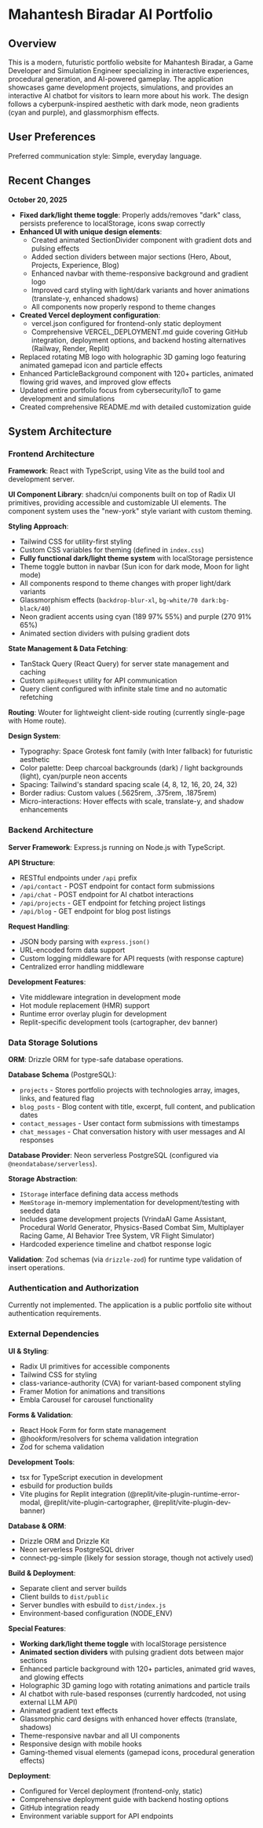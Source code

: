 # Mahantesh Biradar AI Portfolio

## Overview

This is a modern, futuristic portfolio website for Mahantesh Biradar, a Game Developer and Simulation Engineer specializing in interactive experiences, procedural generation, and AI-powered gameplay. The application showcases game development projects, simulations, and provides an interactive AI chatbot for visitors to learn more about his work. The design follows a cyberpunk-inspired aesthetic with dark mode, neon gradients (cyan and purple), and glassmorphism effects.

## User Preferences

Preferred communication style: Simple, everyday language.

## Recent Changes

**October 20, 2025**
- **Fixed dark/light theme toggle**: Properly adds/removes "dark" class, persists preference to localStorage, icons swap correctly
- **Enhanced UI with unique design elements**:
  - Created animated SectionDivider component with gradient dots and pulsing effects
  - Added section dividers between major sections (Hero, About, Projects, Experience, Blog)
  - Enhanced navbar with theme-responsive background and gradient logo
  - Improved card styling with light/dark variants and hover animations (translate-y, enhanced shadows)
  - All components now properly respond to theme changes
- **Created Vercel deployment configuration**:
  - vercel.json configured for frontend-only static deployment
  - Comprehensive VERCEL_DEPLOYMENT.md guide covering GitHub integration, deployment options, and backend hosting alternatives (Railway, Render, Replit)
- Replaced rotating MB logo with holographic 3D gaming logo featuring animated gamepad icon and particle effects
- Enhanced ParticleBackground component with 120+ particles, animated flowing grid waves, and improved glow effects
- Updated entire portfolio focus from cybersecurity/IoT to game development and simulations
- Created comprehensive README.md with detailed customization guide

## System Architecture

### Frontend Architecture

**Framework**: React with TypeScript, using Vite as the build tool and development server.

**UI Component Library**: shadcn/ui components built on top of Radix UI primitives, providing accessible and customizable UI elements. The component system uses the "new-york" style variant with custom theming.

**Styling Approach**: 
- Tailwind CSS for utility-first styling
- Custom CSS variables for theming (defined in `index.css`)
- **Fully functional dark/light theme system** with localStorage persistence
- Theme toggle button in navbar (Sun icon for dark mode, Moon for light mode)
- All components respond to theme changes with proper light/dark variants
- Glassmorphism effects (`backdrop-blur-xl`, `bg-white/70 dark:bg-black/40`)
- Neon gradient accents using cyan (189 97% 55%) and purple (270 91% 65%)
- Animated section dividers with pulsing gradient dots

**State Management & Data Fetching**:
- TanStack Query (React Query) for server state management and caching
- Custom `apiRequest` utility for API communication
- Query client configured with infinite stale time and no automatic refetching

**Routing**: Wouter for lightweight client-side routing (currently single-page with Home route).

**Design System**:
- Typography: Space Grotesk font family (with Inter fallback) for futuristic aesthetic
- Color palette: Deep charcoal backgrounds (dark) / light backgrounds (light), cyan/purple neon accents
- Spacing: Tailwind's standard spacing scale (4, 8, 12, 16, 20, 24, 32)
- Border radius: Custom values (.5625rem, .375rem, .1875rem)
- Micro-interactions: Hover effects with scale, translate-y, and shadow enhancements

### Backend Architecture

**Server Framework**: Express.js running on Node.js with TypeScript.

**API Structure**:
- RESTful endpoints under `/api` prefix
- `/api/contact` - POST endpoint for contact form submissions
- `/api/chat` - POST endpoint for AI chatbot interactions
- `/api/projects` - GET endpoint for fetching project listings
- `/api/blog` - GET endpoint for blog post listings

**Request Handling**:
- JSON body parsing with `express.json()`
- URL-encoded form data support
- Custom logging middleware for API requests (with response capture)
- Centralized error handling middleware

**Development Features**:
- Vite middleware integration in development mode
- Hot module replacement (HMR) support
- Runtime error overlay plugin for development
- Replit-specific development tools (cartographer, dev banner)

### Data Storage Solutions

**ORM**: Drizzle ORM for type-safe database operations.

**Database Schema** (PostgreSQL):
- `projects` - Stores portfolio projects with technologies array, images, links, and featured flag
- `blog_posts` - Blog content with title, excerpt, full content, and publication dates
- `contact_messages` - User contact form submissions with timestamps
- `chat_messages` - Chat conversation history with user messages and AI responses

**Database Provider**: Neon serverless PostgreSQL (configured via `@neondatabase/serverless`).

**Storage Abstraction**: 
- `IStorage` interface defining data access methods
- `MemStorage` in-memory implementation for development/testing with seeded data
- Includes game development projects (VrindaAI Game Assistant, Procedural World Generator, Physics-Based Combat Sim, Multiplayer Racing Game, AI Behavior Tree System, VR Flight Simulator)
- Hardcoded experience timeline and chatbot response logic

**Validation**: Zod schemas (via `drizzle-zod`) for runtime type validation of insert operations.

### Authentication and Authorization

Currently not implemented. The application is a public portfolio site without authentication requirements.

### External Dependencies

**UI & Styling**:
- Radix UI primitives for accessible components
- Tailwind CSS for styling
- class-variance-authority (CVA) for variant-based component styling
- Framer Motion for animations and transitions
- Embla Carousel for carousel functionality

**Forms & Validation**:
- React Hook Form for form state management
- @hookform/resolvers for schema validation integration
- Zod for schema validation

**Development Tools**:
- tsx for TypeScript execution in development
- esbuild for production builds
- Vite plugins for Replit integration (@replit/vite-plugin-runtime-error-modal, @replit/vite-plugin-cartographer, @replit/vite-plugin-dev-banner)

**Database & ORM**:
- Drizzle ORM and Drizzle Kit
- Neon serverless PostgreSQL driver
- connect-pg-simple (likely for session storage, though not actively used)

**Build & Deployment**:
- Separate client and server builds
- Client builds to `dist/public`
- Server bundles with esbuild to `dist/index.js`
- Environment-based configuration (NODE_ENV)

**Special Features**:
- **Working dark/light theme toggle** with localStorage persistence
- **Animated section dividers** with pulsing gradient dots between major sections
- Enhanced particle background with 120+ particles, animated grid waves, and glowing effects
- Holographic 3D gaming logo with rotating animations and particle trails
- AI chatbot with rule-based responses (currently hardcoded, not using external LLM API)
- Animated gradient text effects
- Glassmorphic card designs with enhanced hover effects (translate, shadows)
- Theme-responsive navbar and all UI components
- Responsive design with mobile hooks
- Gaming-themed visual elements (gamepad icons, procedural generation effects)

**Deployment**:
- Configured for Vercel deployment (frontend-only, static)
- Comprehensive deployment guide with backend hosting options
- GitHub integration ready
- Environment variable support for API endpoints